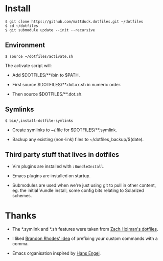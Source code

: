 # Install

    $ git clone https://github.com/mattduck.dotfiles.git ~/dotfiles
    $ cd ~/dotfiles
    $ git submodule update --init --recursive


## Environment

    $ source ~/dotfiles/activate.sh

The activate script will:

- Add $DOTFILES/**/bin to $PATH.

- First source $DOTFILES/**.dot.xx.sh in numeric order.

- Then source $DOTFILES/**.dot.sh.


## Symlinks

    $ bin/,install-dotfile-symlinks

- Create symlinks to ~/.file for $DOTFILES/**.symlink.

- Backup any existing (non-link) files to ~/dotfiles_backup/$(date).


## Third party stuff that lives in dotfiles

- Vim plugins are installed with `:BundleInstall`. 

- Emacs plugins are installed on startup.

- Submodules are used when we're just using git to pull in other content,
  eg. the initial Vundle install, some config bits relating to Solarized
  schemes.


# Thanks

- The \*.symlink and \*.sh features were taken from [Zach Holman's
  dotfiles](https://github.com/holman/dotfiles).

- I liked [Brandon Rhodes' idea](https://github.com/brandon-rhodes/homedir) of
  prefixing your custom commands with a comma. 

- Emacs organisation inspired by [Hans Engel](https://github.com/hans/dotfiles).
